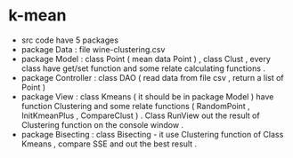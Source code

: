 # k-mean
- src code have 5 packages 
- package Data : file wine-clustering.csv 
- package Model : class Point ( mean data Point ) , class Clust , every class have get/set function and some relate calculating functions .
- package Controller  : class DAO ( read data from file csv , return a list of Point )
- package View : class Kmeans ( it should be in package Model ) have function Clustering and some relate functions ( RandomPoint , InitKmeanPlus , CompareClust ) 
. Class RunView out the result of Clustering function on the console window .
- package Bisecting : class Bisecting - it use Clustering function of Class Kmeans , compare SSE and out the best result . 
